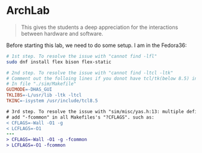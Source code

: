 # ArchLab

> This gives the students a deep appreciation for the interactions between hardware and software.

Before starting this lab, we need to do some setup. I am in the Fedora36:

```bash
# 1st step. To resolve the issue with "cannot find -lfl"
sudo dnf install flex bison flex-static
```

```makefile
# 2nd step. To resolve the issue with "cannot find -ltcl -ltk"
# Comment out the folloing lines if you donot have tcl/tk(below 8.5) installed.
# In file "./sim/Makefile"
GUIMODE=-DHAS_GUI
TKLIBS=-L/usr/lib -ltk -ltcl
TKINC=-isystem /usr/include/tcl8.5
```

```diff
# 3rd step. To resolve the issue with "sim/misc/yas.h:13: multiple definition of `lineno'"
# add "-fcommon" in all Makefiles's "?CFLAGS". such as:
< CFLAGS=-Wall -O1 -g
< LCFLAGS=-O1
---
> CFLAGS=-Wall -O1 -g -fcommon
> LCFLAGS=-O1 -fcommon
```
